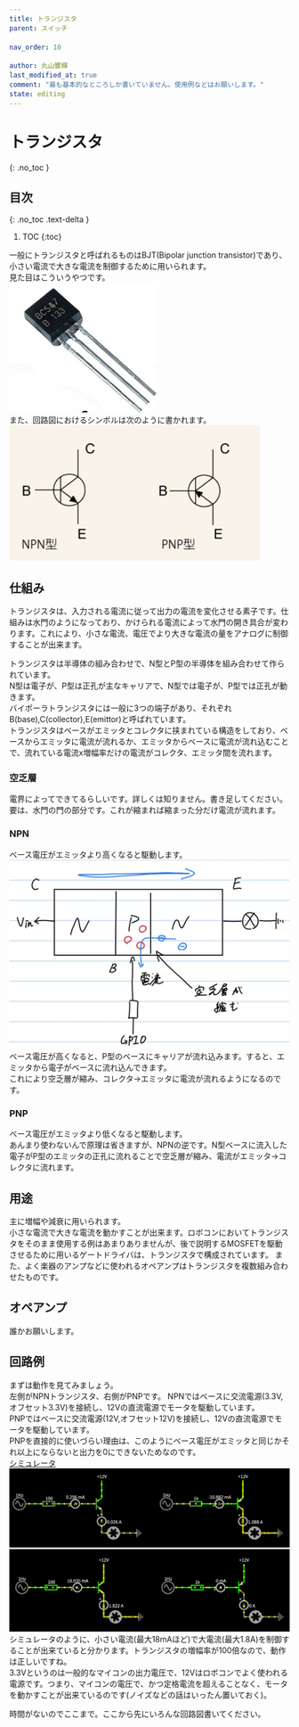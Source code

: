 ```yaml
---
title: トランジスタ
parent: スイッチ

nav_order: 10

author: 丸山響輝
last_modified_at: true
comment: "最も基本的なところしか書いていません。使用例などはお願いします。"
state: editing
---
```


# **トランジスタ**
{: .no_toc }

## 目次
{: .no_toc .text-delta }

1. TOC
{:toc}

一般にトランジスタと呼ばれるものはBJT(Bipolar junction transistor)であり、小さい電流で大きな電流を制御するために用いられます。  
見た目はこういうやつです。  
![img](imgs/010_img.png)  
また、回路図におけるシンボルは次のように書かれます。  
![symbol](imgs/010_symbol.png)

## 仕組み
トランジスタは、入力される電流に従って出力の電流を変化させる素子です。仕組みは水門のようになっており、かけられる電流によって水門の開き具合が変わります。これにより、小さな電流、電圧でより大きな電流の量をアナログに制御することが出来ます。  

トランジスタは半導体の組み合わせで、N型とP型の半導体を組み合わせて作られています。  
N型は電子が、P型は正孔が主なキャリアで、N型では電子が、P型では正孔が動きます。  
バイポーラトランジスタには一般に3つの端子があり、それぞれB(base),C(collector),E(emittor)と呼ばれています。  
トランジスタはベースがエミッタとコレクタに挟まれている構造をしており、ベースからエミッタに電流が流れるか、エミッタからベースに電流が流れ込むことで、流れている電流x増幅率だけの電流がコレクタ、エミッタ間を流れます。

### 空乏層
電界によってできてるらしいです。詳しくは知りません。書き足してください。  
要は、水門の門の部分です。これが縮まれば縮まった分だけ電流が流れます。

### NPN
ベース電圧がエミッタより高くなると駆動します。
![npn](imgs/010_npn_mechanism.png)  
ベース電圧が高くなると、P型のベースにキャリアが流れ込みます。すると、エミッタから電子がベースに流れ込んできます。  
これにより空乏層が縮み、コレクタ→エミッタに電流が流れるようになるのです。

### PNP
ベース電圧がエミッタより低くなると駆動します。  
あんまり使わないんで原理は省きますが、NPNの逆です。N型ベースに流入した電子がP型のエミッタの正孔に流れることで空乏層が縮み、電流がエミッタ→コレクタに流れます。

## 用途
主に増幅や減衰に用いられます。  
小さな電流で大きな電流を動かすことが出来ます。ロボコンにおいてトランジスタをそのまま使用する例はあまりありませんが、後で説明するMOSFETを駆動させるために用いるゲートドライバは、トランジスタで構成されています。
また、よく楽器のアンプなどに使われるオペアンプはトランジスタを複数組み合わせたものです。  

## オペアンプ
誰かお願いします。

## 回路例
まずは動作を見てみましょう。  
左側がNPNトランジスタ、右側がPNPです。
NPNではベースに交流電源(3.3V,オフセット3.3V)を接続し、12Vの直流電源でモータを駆動しています。  
PNPではベースに交流電源(12V,オフセット12V)を接続し、12Vの直流電源でモータを駆動しています。  
PNPを直接的に使いづらい理由は、このようにベース電圧がエミッタと同じかそれ以上にならないと出力を0にできないためなのです。  
[シミュレータ](https://www.falstad.com/circuit/circuitjs.html)
![low](imgs/010_motor_low.png)  
![high](imgs/010_motor_high.png)  
シミュレータのように、小さい電流(最大18mAほど)で大電流(最大1.8A)を制御することが出来ていると分かります。トランジスタの増幅率が100倍なので、動作は正しいですね。  
3.3Vというのは一般的なマイコンの出力電圧で、12Vはロボコンでよく使われる電源です。つまり、マイコンの電圧で、かつ定格電流を超えることなく、モータを動かすことが出来ているのです(ノイズなどの話はいったん置いておく)。

時間がないのでここまで。ここから先にいろんな回路図書いてください。
